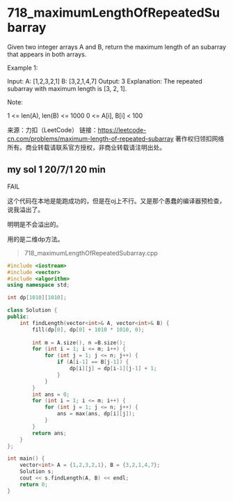 # 718_maximumLengthOfRepeatedSubarray

Given two integer arrays A and B, return the maximum length of an subarray that appears in both arrays.

Example 1:

Input:
A: [1,2,3,2,1]
B: [3,2,1,4,7]
Output: 3
Explanation: 
The repeated subarray with maximum length is [3, 2, 1].
 

Note:

1 <= len(A), len(B) <= 1000
0 <= A[i], B[i] < 100

来源：力扣（LeetCode）
链接：https://leetcode-cn.com/problems/maximum-length-of-repeated-subarray
著作权归领扣网络所有。商业转载请联系官方授权，非商业转载请注明出处。


## my sol 1     20/7/1      20 min

FAIL

这个代码在本地是能跑成功的，但是在oj上不行。又是那个愚蠢的编译器预检查，说我溢出了。

明明是不会溢出的。

用的是二维dp方法。

> 718_maximumLengthOfRepeatedSubarray.cpp

``` C++
#include <iostream>
#include <vector>
#include <algorithm>
using namespace std;

int dp[1010][1010];

class Solution {
public:
    int findLength(vector<int>& A, vector<int>& B) {
        fill(dp[0], dp[0] + 1010 * 1010, 0);
        
        int m = A.size(), n =B.size();
        for (int i = 1; i <= m; i++) {
            for (int j = 1; j <= n; j++) {
                if (A[i-1] == B[j-1]) {
                    dp[i][j] = dp[i-1][j-1] + 1;
                }
            }
        }
        int ans = 0;
        for (int i = 1; i <= m; i++) {
            for (int j = 1; j <= n; j++) {
                ans = max(ans, dp[i][j]);
            }
        }
        return ans;
    }
};

int main() {
    vector<int> A = {1,2,3,2,1}, B = {3,2,1,4,7};
    Solution s;
    cout << s.findLength(A, B) << endl;
    return 0;
}
```


